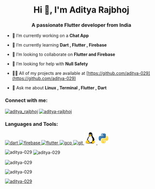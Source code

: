 <h1 align="center">Hi 👋, I'm Aditya Rajbhoj</h1>
<h3 align="center">A passionate Flutter developer from India</h3>

- 🔭 I’m currently working on a **Chat App**

- 🌱 I’m currently learning **Dart , Flutter , Firebase**

- 👯 I’m looking to collaborate on **Flutter and Firebase**

- 🤝 I’m looking for help with **Null Safety**

- 👨‍💻 All of my projects are available at [https://github.com/aditya-029](https://github.com/aditya-029)

- 💬 Ask me about **Linux , Terminal , Flutter , Dart**

<h3 align="left">Connect with me:</h3>
<p align="left">
<a href="https://twitter.com/aditya_rajbhoj" target="blank"><img align="center" src="https://raw.githubusercontent.com/rahuldkjain/github-profile-readme-generator/master/src/images/icons/Social/twitter.svg" alt="aditya_rajbhoj" height="30" width="40" /></a>
<a href="https://linkedin.com/in/aditya-rajbhoj" target="blank"><img align="center" src="https://raw.githubusercontent.com/rahuldkjain/github-profile-readme-generator/master/src/images/icons/Social/linked-in-alt.svg" alt="aditya-rajbhoj" height="30" width="40" /></a>
</p>


<h3 align="left">Languages and Tools:</h3>
<p align="left"> <a href="https://dart.dev" target="_blank" rel="noreferrer"> <img src="https://www.vectorlogo.zone/logos/dartlang/dartlang-icon.svg" alt="dart" width="40" height="40"/> </a> <a href="https://firebase.google.com/" target="_blank" rel="noreferrer"> <img src="https://www.vectorlogo.zone/logos/firebase/firebase-icon.svg" alt="firebase" width="40" height="40"/> </a> <a href="https://flutter.dev" target="_blank" rel="noreferrer"> <img src="https://www.vectorlogo.zone/logos/flutterio/flutterio-icon.svg" alt="flutter" width="40" height="40"/> </a> <a href="https://cloud.google.com" target="_blank" rel="noreferrer"> <img src="https://www.vectorlogo.zone/logos/google_cloud/google_cloud-icon.svg" alt="gcp" width="40" height="40"/> </a> <a href="https://git-scm.com/" target="_blank" rel="noreferrer"> <img src="https://www.vectorlogo.zone/logos/git-scm/git-scm-icon.svg" alt="git" width="40" height="40"/> </a> <a href="https://www.linux.org/" target="_blank" rel="noreferrer"> <img src="https://raw.githubusercontent.com/devicons/devicon/master/icons/linux/linux-original.svg" alt="linux" width="40" height="40"/> </a> <a href="https://www.python.org" target="_blank" rel="noreferrer"> <img src="https://raw.githubusercontent.com/devicons/devicon/master/icons/python/python-original.svg" alt="python" width="40" height="40"/> </a> </p>

<p><img align="left" src="https://github-readme-stats.vercel.app/api/top-langs?username=aditya-029&show_icons=true&locale=en&layout=compact" alt="aditya-029" /></p>

<p>&nbsp;<img align="center" src="https://github-readme-stats.vercel.app/api?username=aditya-029&show_icons=true&locale=en" alt="aditya-029" /></p>

<p><img align="center" src="https://github-readme-streak-stats.herokuapp.com/?user=aditya-029&" alt="aditya-029" /></p>

<p align="left"> <img src="https://komarev.com/ghpvc/?username=aditya-029&label=Profile%20views&color=0e75b6&style=flat" alt="aditya-029" /> </p>

<p align="left"> <a href="https://github.com/ryo-ma/github-profile-trophy"><img src="https://github-profile-trophy.vercel.app/?username=aditya-029" alt="aditya-029" /></a> </p>


